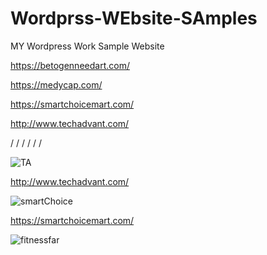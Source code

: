 # Wordprss-WEbsite-SAmples






MY Wordpress Work Sample Website 




https://betogenneedart.com/


https://medycap.com/


https://smartchoicemart.com/



http://www.techadvant.com/


/
/
/
/
/
/


![TA](https://user-images.githubusercontent.com/39211257/202881334-8246cd9f-0e4c-4504-9acf-527a17553628.png)

http://www.techadvant.com/



![smartChoice](https://user-images.githubusercontent.com/39211257/202881339-a2c11606-800a-4929-baaf-200f2cf122a4.png)

https://smartchoicemart.com/


![fitnessfar](https://user-images.githubusercontent.com/39211257/202881351-1a995e21-6db4-4e4c-ba5a-5accd9f10bda.png)
